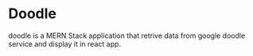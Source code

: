 # Doodle

doodle is a MERN Stack application that retrive data from google doodle service and display it in react app.
